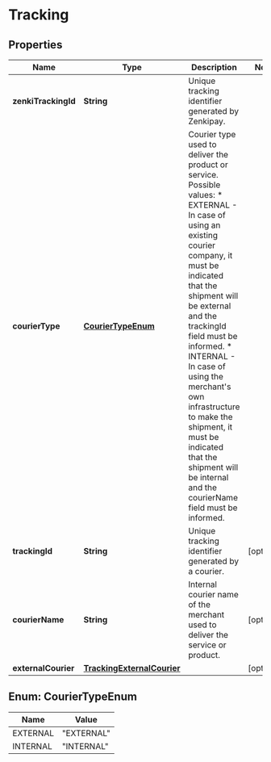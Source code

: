 

# Tracking


## Properties

| Name | Type | Description | Notes |
|------------ | ------------- | ------------- | -------------|
|**zenkiTrackingId** | **String** | Unique tracking identifier generated by Zenkipay. |  |
|**courierType** | [**CourierTypeEnum**](#CourierTypeEnum) | Courier type used to deliver the product or service.  Possible values: * EXTERNAL - In case of using an existing courier company, it must be indicated that the shipment will be external and the trackingId field must be informed. * INTERNAL - In case of using the merchant&#39;s own infrastructure to make the shipment, it must be indicated that the shipment will be internal and the courierName field must be informed. |  |
|**trackingId** | **String** | Unique tracking identifier generated by a courier. |  [optional] |
|**courierName** | **String** | Internal courier name of the merchant used to deliver the service or product. |  [optional] |
|**externalCourier** | [**TrackingExternalCourier**](TrackingExternalCourier.md) |  |  [optional] |



## Enum: CourierTypeEnum

| Name | Value |
|---- | -----|
| EXTERNAL | &quot;EXTERNAL&quot; |
| INTERNAL | &quot;INTERNAL&quot; |




